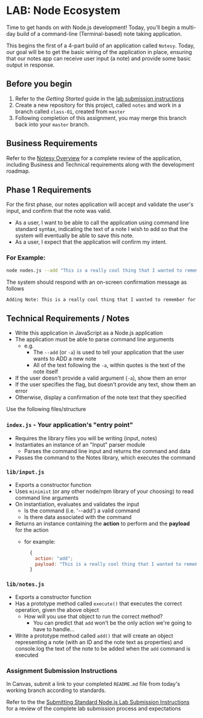 # LAB: Node Ecosystem

Time to get hands on with Node.js development! Today, you'll begin a multi-day build of a command-line (Terminal-based) note taking application.

This begins the first of a 4-part build of an application called `Notesy`. Today, our goal will be to get the basic wiring of the application in place, ensuring that our notes app can receive user input (a note) and provide some basic output in response.

## Before you begin

1. Refer to the *Getting Started* guide  in the [lab submission instructions](../../reference/submission-instructions/labs/README.md)
1. Create a new repository for this project, called `notes` and work in a branch called `class-01`, created from `master`
1. Following completion of this assignment, you may merge this branch back into your `master` branch.

## Business Requirements

Refer to the [Notesy Overview](../../apps-and-libraries/notesy/README.md) for a complete review of the application, including Business and Technical requirements along with the development roadmap.

## Phase 1 Requirements

For the first phase, our notes application will accept and validate the user's input, and confirm that the note was valid.

- As a user, I want to be able to call the application using command line standard syntax, indicating the text of a note I wish to add so that the system will eventually be able to save this note.
- As a user, I expect that the application will confirm my intent.

### For Example:

```bash
node nodes.js --add "This is a really cool thing that I wanted to remember for later"
```

The system should respond with an on-screen confirmation message as follows

```bash
Adding Note: This is a really cool thing that I wanted to remember for later
```

## Technical Requirements / Notes

- Write this application in JavaScript as a Node.js application
- The application must be able to parse command line arguments
  - e.g.
    - The `--add` (or `-a`) is used to tell your application that the user wants to ADD a new note
    - All of the text following the `-a`, within quotes is the text of the note itself
- If the user doesn't provide a valid argument (`-a`), show them an error
- If the user specifies the flag, but doesn't provide any text, show them an error
- Otherwise, display a confirmation of the note text that they specified

Use the following files/structure

### `index.js` - Your application's "entry point"

- Requires the library files you will be writing (input, notes)
- Instantiates an instance of an "Input" parser module
  - Parses the command line input and returns the command and data
- Passes the command to the Notes library, which executes the command

### `lib/input.js`

- Exports a constructor function
- Uses `minimist` (or any other node/npm library of your choosing) to read command line arguments
- On instantiation, evaluates and validates the input
  - Is the command (i.e. '--add') a valid command
  - Is there data associated with the command
- Returns an instance containing the **action** to perform and the **payload** for the action
  - for example:

      ```javascript
        {
          action: "add";
          payload: "This is a really cool thing that I wanted to remember for later"
        }
      ```

### `lib/notes.js`

- Exports a constructor function
- Has a prototype method called `execute()` that executes the correct operation, given the above object
  - How will you use that object to run the correct method?
    - You can predict that `add` won't be the only action we're going to have to handle...
- Write a prototype method called `add()` that will create an object representing a note (with an ID and the note text as properties) and console.log the text of the note to be added when the `add` command is executed

### Assignment Submission Instructions

In Canvas, submit a link to your completed `README.md` file from today's working branch according to standards.

 Refer to the the [Submitting Standard Node.js Lab Submission Instructions](../../reference/submission-instructions/labs/node-apps.md) for a review of the complete lab submission process and expectations
